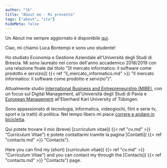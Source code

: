 ```yaml
---
author: "lb"
title: "About me - Mi presento"
tags: ["about", "ita"]
hideMeta: false
---
```

Un About me sempre aggiornato è disponibile [qui](https://lucabontempi.com/about/).

Ciao, mi chiamo Luca Bontempi e sono uno studente!

Ho studiato Economia e Gestione Aziendale all'Università degli Studi di Brescia. Mi sono laureato nel corso dell'anno accademico 2018/2019 con una relazione finale dal titolo "[Il mercato informatico: il software come prodotto e servizio]( {{< ref "il_mercato_informatico.md" >}} "Il mercato informatico: il software come prodotto e servizio")".

Attualmente studio [International Business and Entrepreneurship (MIBE)](https://mibe.cdl.unipv.it/en), con un focus sul Digital Management, all'Università degli Studi di Pavia e [European Management](https://uni-tuebingen.de/en/fakultaeten/wirtschafts-und-sozialwissenschaftliche-fakultaet/faecher/fachbereich-wirtschaftswissenschaft/wirtschaftswissenschaft/studium/studiengaenge/master/msc-european-management/) all'Eberhard Karl University of Tübingen.


Sono appassionato di tecnologia, informatica, videogiochi, film e serie tv, sport e (a tratti) di politica. Nel tempo libero mi piace [correre e andare in bicicletta](https://www.strava.com/athletes/4403103 "Strava").

Qui potete trovare il mio (breve) [curriculum vitae]( {{< ref "cv.md" >}} "Curriculum Vitae") e potete contattarmi tramite la pagina [Contatti]( {{< ref "contacts.md" >}} "Contacts").

Here you can find my (short) [curriculum vitae]( {{< ref "cv.md" >}} "Curriculum Vitae") and you can contact my through the [Contacts]( {{< ref "contacts.md" >}} "Contacts") page.